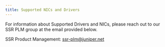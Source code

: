 ```yaml
---
title: Supported NICs and Drivers
---
```


For information about Supported Drivers and NICs, please reach out to our SSR PLM group at the email provided below.

SSR Product Management: ssr-plm@juniper.net

